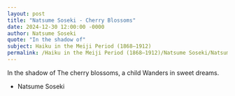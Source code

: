 ```yaml
---
layout: post
title: "Natsume Soseki - Cherry Blossoms"
date: 2024-12-30 12:00:00 -0000
author: Natsume Soseki
quote: "In the shadow of"
subject: Haiku in the Meiji Period (1868–1912)
permalink: /Haiku in the Meiji Period (1868–1912)/Natsume Soseki/Natsume Soseki - Cherry Blossoms
---
```


In the shadow of
The cherry blossoms, a child
Wanders in sweet dreams.

- Natsume Soseki
